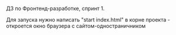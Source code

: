 ДЗ по Фронтенд-разработке, спринт 1.

Для запуска нужно написать "start index.html" в корне проекта - откроется окно браузера с сайтом-одностраничником
